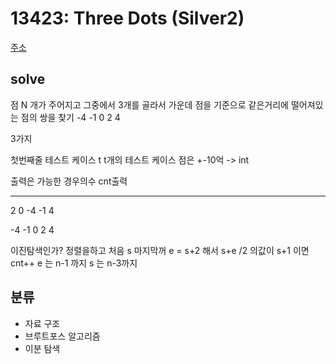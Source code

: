 # 13423: Three Dots (Silver2)
[주소](https://www.acmicpc.net/problem/13423)

## solve
점 N 개가 주어지고 그중에서 3개를 골라서 가운데 점을 기준으로 같은거리에 떨어져있는 점의 쌍을 찾기
-4 -1 0 2 4

3가지

첫번째줄 테스트 케이스 t
t개의 테스트 케이스
점은 +-10억 -> int

출력은 가능한 경우의수 cnt출력

---
2 0 -4 -1 4

-4 -1 0 2 4

이진탐색인가?
정렬을하고 처음 s 마지막꺼 e = s+2
해서 s+e /2 의값이 s+1 이면cnt++
e 는 n-1 까지
s 는 n-3까지 

## 분류
- 자료 구조
- 브루트포스 알고리즘
- 이분 탐색